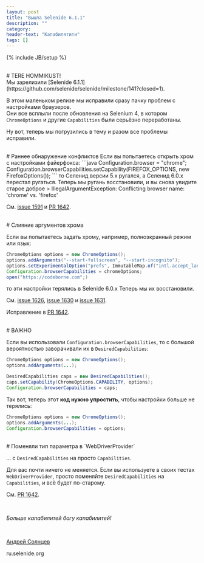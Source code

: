 ```yaml
---
layout: post
title: "Вышла Selenide 6.1.1"
description: ""
category:
header-text: "Капабилятити"
tags: []
---
```

{% include JB/setup %}

<br>
# TERE HOMMIKUST!

<br>
Мы зарелизили [Selenide 6.1.1](https://github.com/selenide/selenide/milestone/141?closed=1).

В этом маленьком релизе мы исправили сразу пачку проблем с настройками браузеров.  
Они все всплыли после обновления на Selenium 4, в котором `ChromeOptions` и другие `Capabilities` были серьёзно переработаны.  

Ну вот, теперь мы погрузились в тему и разом все проблемы исправили. 


<br>
# Раннее обнаружение конфликтов
Если вы попытаетесь открыть хром с настройками файерфокса:
```java
Configuration.browser = "chrome";
Configuration.browserCapabilities.setCapability(FIREFOX_OPTIONS, new FirefoxOptions());
```
то Селенид версии 5.x ругался, а Селенид 6.0.x перестал ругаться. 
Теперь мы ругань восстановили, и вы снова увидите старое доброе 
> IllegalArgumentException: Conflicting browser name: 'chrome' vs. 'firefox'

См. [issue 1591](https://github.com/selenide/selenide/issues/1591) и [PR 1642](https://github.com/selenide/selenide/pull/1642).

<br>
# Слияние аргументов хрома

Если вы попытаетесь задать хрому, например, полноэкранный режим или язык:
```java
ChromeOptions options = new ChromeOptions();
options.addArguments("--start-fullscreen", "--start-incognito");
options.setExperimentalOption("prefs", ImmutableMap.of("intl.accept_languages", "de_DE"));
Configuration.browserCapabilities = chromeOptions;
open("https://codeborne.com";)
```

то эти настройки терялись в Selenide 6.0.x
Теперь мы их восстановили. 


См. [issue 1626](https://github.com/selenide/selenide/issues/1626),
[issue 1630](https://github.com/selenide/selenide/issues/1630) и
[issue 1631](https://github.com/selenide/selenide/issues/1631).

Исправление в [PR 1642](https://github.com/selenide/selenide/pull/1642).


<br>
# ВАЖНО

Если вы использовали `Configuration.browserCapabilities`, то с большой вероятностью заворачивали 
их в `DesiredCapabilities`:

```java
ChromeOptions options = new ChromeOptions();
options.addArguments(...);

DesiredCapabilities caps = new DesiredCapabilities();
caps.setCapability(ChromeOptions.CAPABILITY, options);
Configuration.browserCapabilities = caps;
```

Так вот, теперь этот **код нужно упростить**, чтобы настройки больше не терялись:
```java
ChromeOptions options = new ChromeOptions();
options.addArguments(...);
Configuration.browserCapabilities = options;
```

<br>
# Поменяли тип параметра в `WebDriverProvider` 

... с `DesiredCapabilities` на просто `Capabilities`. 

Для вас почти ничего не меняется. Если вы используете в своих тестах `WebDriverProvider`, просто 
поменяйте `DesiredCapabilities` на `Capabilities`, и всё будет по-старому. 

См. [PR 1642](https://github.com/selenide/selenide/pull/1642).

<br>

_Больше капабилитей богу капабилитей!_

<br>

[Андрей Солнцев](http://asolntsev.github.io/)

ru.selenide.org
